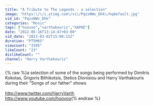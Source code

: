 ```yaml
---
title: "A Tribute to The Legends - a selection"
image: "https:\/\/i.ytimg.com\/vi\/PqzxNWv_Dhk\/hqdefault.jpg"
vid_id: "PqzxNWv_Dhk"
categories: "Music"
tags: ["hoovoo","varthakouris","ΧΑΡΗΣ"]
date: "2022-05-16T13:14:47+03:00"
vid_date: "2013-03-02T15:08:15Z"
duration: "PT5M6S"
viewcount: "3395"
likeCount: "23"
dislikeCount: ""
channel: "Harry Varthakouris"
---
```

{% raw %}a selection of some of the songs being performed by Dimitris Kokotas, Grigoris Bithikotsis, Stelios Dionisiou and Harry Varthakouris during their &quot;Songs of our father&quot; shows<br /><br /><a rel="nofollow" target="blank" href="http://www.twitter.com/HarryVarth">http://www.twitter.com/HarryVarth</a><br /><a rel="nofollow" target="blank" href="http://www.youtube.com/hoovoo">http://www.youtube.com/hoovoo</a>{% endraw %}
